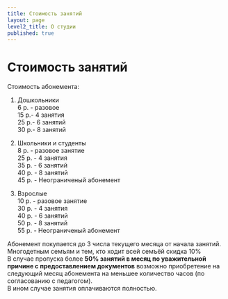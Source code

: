 ```yaml
---
title: Стоимость занятий
layout: page
level2_title: О студии
published: true
---
```






# Стоимость занятий

Стоимость абонемента:

1. Дошкольники   
6 р. - разовое  
15 р.- 4 занятия    
25 р.- 6 занятий   
30 р.- 8 занятий      

2. Школьники и студенты  
8 р. - разовое занятие  
25 р. - 4 занятия  
35 р. - 6 занятий  
40 р. - 8 занятий  
45 р. - Неограниченый абонемент  

3. Взрослые   
10 р. - разовое занятие  
30 р.  - 4 занятия  
40 р. - 6 занятий   
50 р. - 8 занятий  
55 р. - Неограниченый абонемент  
  

Абонемент покупается до 3 числа текущего месяца от начала занятий.  
Многодетным семъям и тем, кто ходит всей семъёй скидка 10%  
В случае пропуска более **50% занятий в месяц по уважительной причине с предоставлением документов** возможно приобретение на следующий месяц абонемента на меньшее количество часов (по согласованию с педагогом).  
В ином случае занятия оплачиваются полностью.
